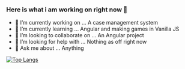 ### Here is what i am working on right now 👋


- 🔭 I’m currently working on  ... A case management system
- 🌱 I’m currently learning  ... Angular and making games in Vanilla JS 
- 👯 I’m looking to collaborate on ...  An Angular project
- 🤔 I’m looking for help with ... Nothing as off right now
- 💬 Ask me about ... Anything
 
[![Top Langs](https://github-readme-stats.vercel.app/api/top-langs/?username=simondahlgren&layout=compact)](https://github.com/simondahlgren/github-readme-stats)